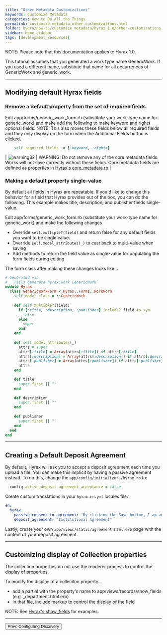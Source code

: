 ```yaml
---
title: "Other Metadata Customizations"
keywords: Customize Metadata
categories: How to Do All the Things
permalink: customize-metadata-other-customizations.html
folder: hydra/how-to/customize_metadata/hyrax_1.0/other-customizations.md
sidebar: home_sidebar
tags: [development_resources]
---
```


NOTE: Please note that this documentation applies to Hyrax 1.0.

This tutorial assumes that you generated a work type name GenericWork.  If you used a different name, substitute that name for all occurrences of GenericWork and generic_work.

---
## Modifying default Hyrax fields

### Remove a default property from the set of required fields

Edit app/forms/generic_work_form.rb  (substitute your work-type name for generic_work) and make add the following to make keyword and rights optional fields.  NOTE: This also moves these fields below all required fields and they only display on the form when the Additional Fields button is clicked.

```ruby
    self.required_fields -= [:keyword, :rights] 
```

| ![warning32](https://cloud.githubusercontent.com/assets/6855473/13064700/3f18cd1a-d423-11e5-9c1e-9c52cc0024fb.png) | WARNING: Do not remove any of the core metadata fields.  Works will not save correctly without these fields.  Core metadata fields are defined as properties in [Hyrax's core_metadata.rb](https://github.com/samvera-labs/hyrax/blob/master/app/models/concerns/hyrax/core_metadata.rb) |  

### Making a default property single-value

By default all fields in Hyrax are repeatable. If you'd like to change this behavior for a field that Hyrax provides out of the box, you can do the following.  This example makes title, description, and publisher fields single-value.

Edit app/forms/generic_work_form.rb  (substitute your work-type name for generic_work) and make the following changes

* Override `self.multiple?(field)` and return false for any default fields you want to be single value.
* Override `self.model_attributes(_)` to cast back to multi-value when saving
* Add methods to return the field value as single-value for populating the form fields during editing

The form class after making these changes looks like...

```ruby
# Generated via
#  `rails generate hyrax:work GenericWork`
module Hyrax
  class GenericWorkForm < Hyrax::Forms::WorkForm
    self.model_class = ::GenericWork	
    	
    def self.multiple?(field)
      if [:title, :description, :publisher].include? field.to_sym
        false
      else
        super
      end
    end
		
    def self.model_attributes(_)
      attrs = super
      attrs[:title] = Array(attrs[:title]) if attrs[:title]
      attrs[:description] = Array(attrs[:description]) if attrs[:description]
      attrs[:publisher] = Array(attrs[:publisher]) if attrs[:publisher]
      attrs
    end

    def title
      super.first || ""
    end
    
    def description
      super.first || ""
    end
    
    def publisher
      super.first || ""
    end    
  end
end
```


---
## Creating a Default Deposit Agreement

By default, Hyrax will ask you to accept a deposit agreement each time you upload a file. You can make this implicit by having a passive agreement instead. To do this, change the `app/config/initializers/hyrax.rb` to:

``` ruby
  config.active_deposit_agreement_acceptance = false
```

Create custom translations in your `hyrax.en.yml` locales file:

``` yml
en:
  hyrax:
    passive_consent_to_agreement: "By clicking the Save button, I am agreeing to etc..."
    deposit_agreement: "Institutional Agreement"
```

Lastly, create your own `app/views/static/agreement.html.erb` page with the content of your deposit agreement.


---
## Customizing display of Collection properties

The collection properties do not use the renderer process to control the display of properties.  

To modify the display of a colleciton property...
* add a partial with the property's name to app/views/records/show_fields  (e.g. _department.html.erb)
* in that file, include markup to control the display of the field

NOTE: See [Hyrax's show_fields](https://github.com/samvera-labs/hyrax/tree/master/app/views/records/show_fields) for examples. 


---

<p><a href="customize-metadata-discovery.html"><button type="button" class="btn btn-primary">Prev: Configuring Discovery</button></a></p>
